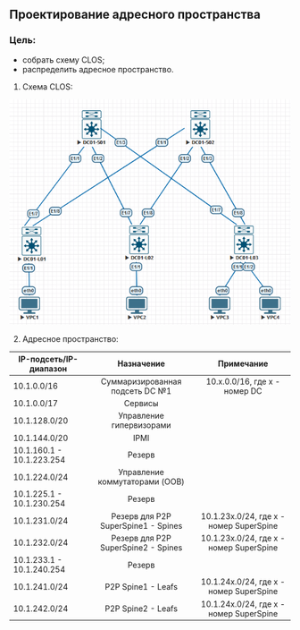 ## **Проектирование адресного пространства**

### **Цель:**

  * cобрать схему CLOS;
  * распределить адресное пространство.


1. Схема CLOS:

![hw1_img1](HW1_CLOS.png)

2. Адресное пространство:

| IP-подсеть/IP-диапазон    |               Назначение             |                 Примечание              |
| --------------------------|:------------------------------------:|:---------------------------------------:|
| 10.1.0.0/16               | Суммаризированная подсеть DC №1      |  10.x.0.0/16, где x - номер DC          |
| 10.1.0.0/17               | Сервисы                              |                                         |
| 10.1.128.0/20             | Управление гипервизорами             |                                         |
| 10.1.144.0/20             | IPMI                                 |                                         |
| 10.1.160.1 - 10.1.223.254 | Резерв                               |                                         |
| 10.1.224.0/24             | Управление коммутаторами (OOB)       |                                         |
| 10.1.225.1 - 10.1.230.254 | Резерв                               |                                         |
| 10.1.231.0/24             | Резерв для P2P SuperSpine1 - Spines  | 10.1.23x.0/24, где x - номер SuperSpine |
| 10.1.232.0/24             | Резерв для P2P SuperSpine2 - Spines  | 10.1.23x.0/24, где x - номер SuperSpine |
| 10.1.233.1 - 10.1.240.254 | Резерв                               |                                         |
| 10.1.241.0/24             | P2P Spine1 - Leafs                   | 10.1.24x.0/24, где x - номер SuperSpine |
| 10.1.242.0/24             | P2P Spine2 - Leafs                   | 10.1.24x.0/24, где x - номер SuperSpine |
